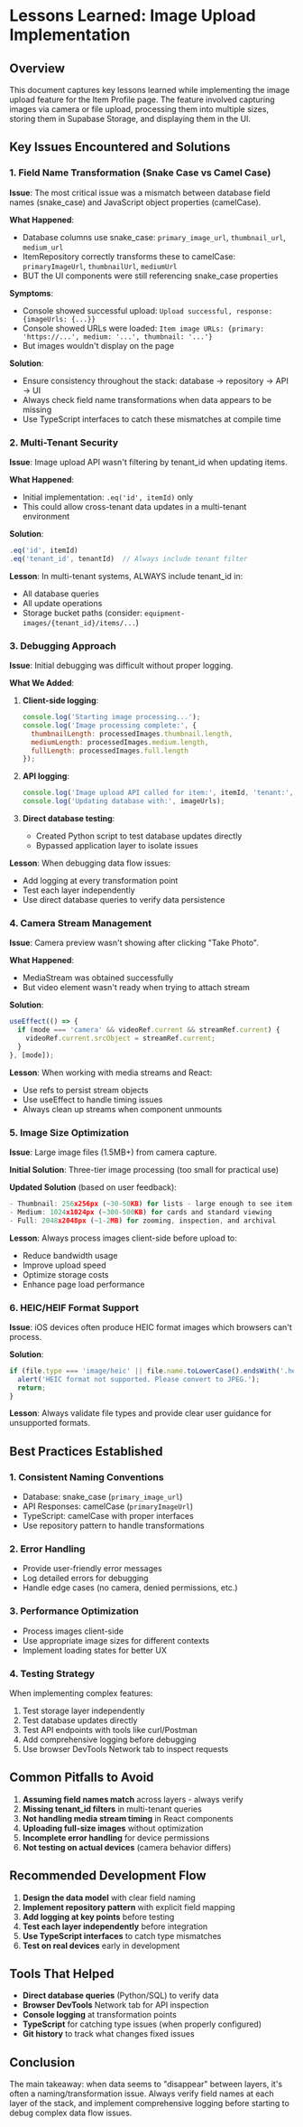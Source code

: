 # Lessons Learned: Image Upload Implementation

## Overview
This document captures key lessons learned while implementing the image upload feature for the Item Profile page. The feature involved capturing images via camera or file upload, processing them into multiple sizes, storing them in Supabase Storage, and displaying them in the UI.

## Key Issues Encountered and Solutions

### 1. Field Name Transformation (Snake Case vs Camel Case)
**Issue**: The most critical issue was a mismatch between database field names (snake_case) and JavaScript object properties (camelCase).

**What Happened**:
- Database columns use snake_case: `primary_image_url`, `thumbnail_url`, `medium_url`
- ItemRepository correctly transforms these to camelCase: `primaryImageUrl`, `thumbnailUrl`, `mediumUrl`
- BUT the UI components were still referencing snake_case properties

**Symptoms**:
- Console showed successful upload: `Upload successful, response: {imageUrls: {...}}`
- Console showed URLs were loaded: `Item image URLs: {primary: 'https://...', medium: '...', thumbnail: '...'}`
- But images wouldn't display on the page

**Solution**:
- Ensure consistency throughout the stack: database → repository → API → UI
- Always check field name transformations when data appears to be missing
- Use TypeScript interfaces to catch these mismatches at compile time

### 2. Multi-Tenant Security
**Issue**: Image upload API wasn't filtering by tenant_id when updating items.

**What Happened**:
- Initial implementation: `.eq('id', itemId)` only
- This could allow cross-tenant data updates in a multi-tenant environment

**Solution**:
```typescript
.eq('id', itemId)
.eq('tenant_id', tenantId)  // Always include tenant filter
```

**Lesson**: In multi-tenant systems, ALWAYS include tenant_id in:
- All database queries
- All update operations
- Storage bucket paths (consider: `equipment-images/{tenant_id}/items/...`)

### 3. Debugging Approach
**Issue**: Initial debugging was difficult without proper logging.

**What We Added**:
1. **Client-side logging**:
   ```javascript
   console.log('Starting image processing...');
   console.log('Image processing complete:', {
     thumbnailLength: processedImages.thumbnail.length,
     mediumLength: processedImages.medium.length,
     fullLength: processedImages.full.length
   });
   ```

2. **API logging**:
   ```javascript
   console.log('Image upload API called for item:', itemId, 'tenant:', tenantId);
   console.log('Updating database with:', imageUrls);
   ```

3. **Direct database testing**:
   - Created Python script to test database updates directly
   - Bypassed application layer to isolate issues

**Lesson**: When debugging data flow issues:
- Add logging at every transformation point
- Test each layer independently
- Use direct database queries to verify data persistence

### 4. Camera Stream Management
**Issue**: Camera preview wasn't showing after clicking "Take Photo".

**What Happened**:
- MediaStream was obtained successfully
- But video element wasn't ready when trying to attach stream

**Solution**:
```javascript
useEffect(() => {
  if (mode === 'camera' && videoRef.current && streamRef.current) {
    videoRef.current.srcObject = streamRef.current;
  }
}, [mode]);
```

**Lesson**: When working with media streams and React:
- Use refs to persist stream objects
- Use useEffect to handle timing issues
- Always clean up streams when component unmounts

### 5. Image Size Optimization
**Issue**: Large image files (1.5MB+) from camera capture.

**Initial Solution**: Three-tier image processing (too small for practical use)

**Updated Solution** (based on user feedback):
```javascript
- Thumbnail: 256x256px (~30-50KB) for lists - large enough to see item details
- Medium: 1024x1024px (~300-500KB) for cards and standard viewing
- Full: 2048x2048px (~1-2MB) for zooming, inspection, and archival
```

**Lesson**: Always process images client-side before upload to:
- Reduce bandwidth usage
- Improve upload speed
- Optimize storage costs
- Enhance page load performance

### 6. HEIC/HEIF Format Support
**Issue**: iOS devices often produce HEIC format images which browsers can't process.

**Solution**:
```javascript
if (file.type === 'image/heic' || file.name.toLowerCase().endsWith('.heic')) {
  alert('HEIC format not supported. Please convert to JPEG.');
  return;
}
```

**Lesson**: Always validate file types and provide clear user guidance for unsupported formats.

## Best Practices Established

### 1. Consistent Naming Conventions
- Database: snake_case (`primary_image_url`)
- API Responses: camelCase (`primaryImageUrl`)
- TypeScript: camelCase with proper interfaces
- Use repository pattern to handle transformations

### 2. Error Handling
- Provide user-friendly error messages
- Log detailed errors for debugging
- Handle edge cases (no camera, denied permissions, etc.)

### 3. Performance Optimization
- Process images client-side
- Use appropriate image sizes for different contexts
- Implement loading states for better UX

### 4. Testing Strategy
When implementing complex features:
1. Test storage layer independently
2. Test database updates directly
3. Test API endpoints with tools like curl/Postman
4. Add comprehensive logging before debugging
5. Use browser DevTools Network tab to inspect requests

## Common Pitfalls to Avoid

1. **Assuming field names match** across layers - always verify
2. **Missing tenant_id filters** in multi-tenant queries
3. **Not handling media stream timing** in React components
4. **Uploading full-size images** without optimization
5. **Incomplete error handling** for device permissions
6. **Not testing on actual devices** (camera behavior differs)

## Recommended Development Flow

1. **Design the data model** with clear field naming
2. **Implement repository pattern** with explicit field mapping
3. **Add logging at key points** before testing
4. **Test each layer independently** before integration
5. **Use TypeScript interfaces** to catch type mismatches
6. **Test on real devices** early in development

## Tools That Helped

- **Direct database queries** (Python/SQL) to verify data
- **Browser DevTools** Network tab for API inspection
- **Console logging** at transformation points
- **TypeScript** for catching type issues (when properly configured)
- **Git history** to track what changes fixed issues

## Conclusion

The main takeaway: when data seems to "disappear" between layers, it's often a naming/transformation issue. Always verify field names at each layer of the stack, and implement comprehensive logging before starting to debug complex data flow issues.